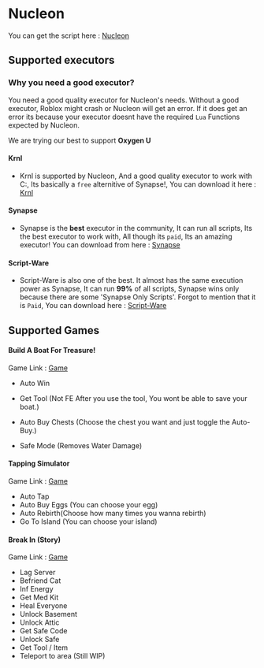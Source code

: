 # Nucleon
You can get the script here : [Nucleon](https://github.com/Zywuss/NucleonScript/blob/main/Script.md)
## Supported executors
### Why you need a good executor?
You need a good quality executor for Nucleon's needs. Without a good executor, Roblox might crash or Nucleon will get an error. If it does get an error its because your executor doesnt have the required `Lua` Functions expected by Nucleon.

We are trying our best to support **Oxygen U**

#### **Krnl**
- Krnl is supported by Nucleon, And a good quality executor to work with C:, Its basically a `free` alternitive of Synapse!, You can download it here : [Krnl](https://krnl.place)

#### **Synapse**
- Synapse is the **best** executor in the community, It can run all scripts, Its the best executor to work with, All though its `paid`, Its an amazing executor! You can download from here : [Synapse](https://x.synapse.to/)

#### **Script-Ware**
- Script-Ware is also one of the best. It almost has the same execution power as Synapse, It can run **99%** of all scripts, Synapse wins only because there are some 'Synapse Only Scripts'. Forgot to mention that it is `Paid`, You can download here : [Script-Ware](https://Script-Ware.com)

## Supported Games
####  Build A Boat For Treasure! 
Game Link : [Game](https://web.roblox.com/games/537413528/Build-A-Boat-For-Treasure?gameSearchSessionInfo=9687e705-4c7b-43b7-9acc-08bbb1218be9&isAd=false&nativeAdData=&numberOfLoadedTiles=66&page=searchPage&placeId=537413528&position=0&universeId=210851291)
- Auto Win

- Get Tool (Not FE After you use the tool, You wont be able to save your boat.)

- Auto Buy Chests (Choose the chest you want and just toggle the Auto-Buy.)

- Safe Mode (Removes Water Damage)

#### Tapping Simulator
Game Link : [Game](https://web.roblox.com/games/9498006165/TRADE-PLAZA-Tapping-Simulator?gameSearchSessionInfo=35a61c47-d47e-4ca6-8cad-550d76723e04&isAd=false&nativeAdData=&numberOfLoadedTiles=66&page=searchPage&placeId=9498006165&position=0&universeId=3539939379)
- Auto Tap 
- Auto Buy Eggs (You can choose your egg)
- Auto Rebirth(Choose how many times you wanna rebirth)
- Go To Island (You can choose your island)

#### Break In (Story)
Game Link : [Game](https://web.roblox.com/games/3851622790/Break-In-Story?gameSearchSessionInfo=1c987d4a-4147-4dde-a8aa-af465cd50a03&isAd=false&nativeAdData=&numberOfLoadedTiles=66&page=searchPage&placeId=3851622790&position=0&universeId=1318971886)

- Lag Server
- Befriend Cat
- Inf Energy
- Get Med Kit
- Heal Everyone
- Unlock Basement
- Unlock Attic
- Get Safe Code
- Unlock Safe
- Get Tool / Item
- Teleport to area (Still WIP)
